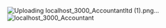 ![Uploading localhost_3000_Accountantltd (1).png…]()
![localhost_3000_Accountant](https://github.com/HammadAhsan341/Accountants-LTD/assets/112327729/c250c362-e196-44a4-9a03-0efde63f10e1)

